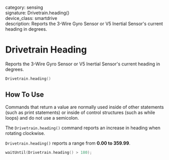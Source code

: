 category: sensing  
signature: Drivetrain.heading()  
device_class: smartdrive  
description: Reports the 3-Wire Gyro Sensor or V5 Inertial Sensor's current heading in degrees.

# Drivetrain Heading

Reports the 3-Wire Gyro Sensor or V5 Inertial Sensor's current heading in degrees.

```cpp
Drivetrain.heading()
```

## How To Use
Commands that return a value are normally used inside of other statements (such as print statements) or inside of control structures (such as while loops) and do not use a semicolon.

The `Drivetrain.heading()` command reports an increase in heading when rotating clockwise.

`Drivetrain.heading()` reports a range from **0.00 to 359.99**.

```cpp
waitUntil(Drivetrain.heading() > 180);
```
<advanced>
</advanced>
